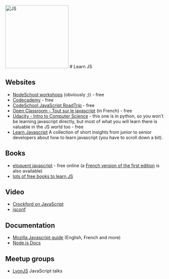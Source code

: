 <img src="http://seravo.fi/uploads/seravo/2013/06/JavaScript-logo.png" alt="JS" width="200px"/>
# Learn JS

## Websites
- [NodeSchool workshops](http://nodeschool.io/index.html#workshopper-list) (obviously ;)) - free
- [Codecademy](http://www.codecademy.com/) - free
- [CodeSchool JavaScript RoadTrip](https://www.codeschool.com/courses/javascript-road-trip-part-1) - free
- [Open Classroom - Tout sur le javascript](https://openclassrooms.com/courses/tout-sur-le-javascript) (in French) - free
- [Udacity - Intro to Computer Science](https://www.udacity.com/course/intro-to-computer-science--cs101) - this one is in python, so you won't be learning javascript directly, but most of what you will learn there is valuable in the JS world too - free
- [Learn Javascript](https://psdtowp.net/learn-javascript.html) A collection of short insights from junior to senior developers about how to learn javascript (you have to scroll down a bit).

## Books
- [eloquent javascript](http://eloquentjavascript.net/) - free online (a [French version of the first edition](http://fr.eloquentjavascript.net/contents.html) is also available)
- [lots of free books to learn JS](http://jsbooks.revolunet.com)

## Video
- [Crockford on JavaScript](https://www.youtube.com/watch?v=JxAXlJEmNMg&list=PL7664379246A246CB)
- [jsconf](https://www.youtube.com/user/jsconfeu/videos?sort=p&view=0&flow=list)

## Documentation
- [Mozilla Javascript guide](https://developer.mozilla.org/fr/docs/Web/JavaScript) (English, French and more)
- [Node.js Docs](https://nodejs.org/en/docs/)

## Meetup groups
- [LyonJS](http://lyonjs.org) JavaScript talks
